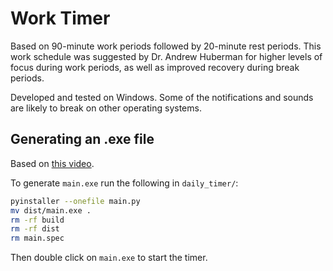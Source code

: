 # Work Timer

Based on 90-minute work periods followed by 20-minute rest periods. This work schedule was suggested by Dr. Andrew Huberman for higher levels of focus during work periods, as well as improved recovery during break periods.

Developed and tested on Windows. Some of the notifications and sounds are likely to break on other operating systems.

## Generating an .exe file

Based on [this video](https://www.youtube.com/watch?v=UZX5kH72Yx4).

To generate `main.exe` run the following in `daily_timer/`:

```bash
pyinstaller --onefile main.py
mv dist/main.exe .
rm -rf build
rm -rf dist
rm main.spec
```

Then double click on `main.exe` to start the timer.
